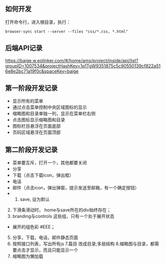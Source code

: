 ## 如何开发

打开命令行，进入根目录，执行：
```
browser-sync start --server --files "css/*.css, *.html"
```

## 后端API记录
https://baige.w.eolinker.com/#/home/ams/project/inside/api/list?groupID=1007534&projectHashKey=1p1TgW9351875c5c90550139cf822a516e8e2bc71a19f0c&spaceKey=baige


## 第一阶段开发记录
- 显示所有的菜单
- 通过点击菜单控制中央区域图标的显示
- 缩略图和目录单独一列，显示在菜单栏右侧
- 点击图标显示缩略图和目录
- 图标栏目悬浮在页面底部
- 页码区域悬浮在页面顶部

## 第二阶段开发记录
- 菜单要互斥，打开一个，其他都要关闭
- 分享
- 下载（点击下载icon，弹出框）
- 电话
- 邮件（点击icon，弹出弹窗，提示发送至邮箱，有一个确定按钮）
- 1. save, 设为默认
2. 下滑条滑动时，  home与save所在的div始终存在；
3. branding与controls 这些组，只有一个处于展开状态
- 展开的组色彩 #EEE；
5. 分享，下载，电话，邮件静态页面
6. 按照接口列表，写出所有js
7.篇目 改成目录;多层结构
8.缩略图与目录，都需要点击才显示，而且只能显示一个
9. 缩略图为懒加载